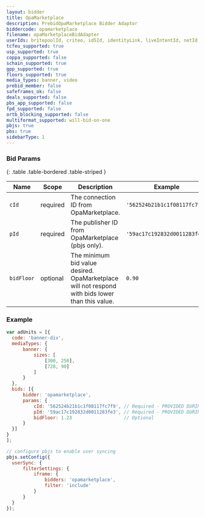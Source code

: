 ```yaml
---
layout: bidder
title: OpaMarketplace
description: PrebidOpaMarketplace Bidder Adaptor
biddercode: opamarketplace
filename: opaMarketplaceBidAdapter
userIds: britepoolId, criteo, id5Id, identityLink, liveIntentId, netId, parrableId, pubCommonId, unifiedId
tcfeu_supported: true
usp_supported: true
coppa_supported: false
schain_supported: true
gpp_supported: true
floors_supported: true
media_types: banner, video
prebid_member: false
safeframes_ok: false
deals_supported: false
pbs_app_supported: false
fpd_supported: false
ortb_blocking_supported: false
multiformat_supported: will-bid-on-one
pbjs: true
pbs: true
sidebarType: 1
---
```


### Bid Params

{: .table .table-bordered .table-striped }

| Name       | Scope    | Description                                                                                     | Example                      | Type     |
|------------|----------|-------------------------------------------------------------------------------------------------|------------------------------|----------|
| `cId`      | required | The connection ID from OpaMarketplace.                                                          | `'562524b21b1c1f08117fc7f9'` | `string` |
| `pId`      | required | The publisher ID from OpaMarketplace (pbjs only).                                               | `'59ac17c192832d0011283fe3'` | `string` |
| `bidFloor` | optional | The minimum bid value desired. OpaMarketplace will not respond with bids lower than this value. | `0.90`                       | `float`  |

### Example

  ```javascript
var adUnits = [{
    code: 'banner-div',
    mediaTypes: {
        banner: {
            sizes: [
                [300, 250],
                [728, 90]
            ]
        }
    },
    bids: [{
        bidder: 'opamarketplace',
        params: {
            cId: '562524b21b1c1f08117fc7f9', // Required - PROVIDED DURING SETUP...
            pId: '59ac17c192832d0011283fe3', // Required - PROVIDED DURING SETUP...
            bidFloor: 1.23                   // Optional
        }
    }]
}
];

// configure pbjs to enable user syncing
pbjs.setConfig({
    userSync: {
        filterSettings: {
            iframe: {
                bidders: 'opamarketplace',
                filter: 'include'
            }
        }
    }
});
```
